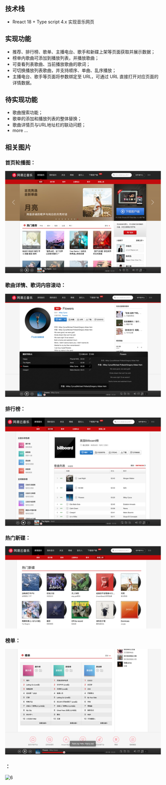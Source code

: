 ## 技术栈

- Rreact 18 + Type script 4.x 实现音乐网页



## 实现功能

- 推荐、排行榜、歌单、主播电台、歌手和新碟上架等页面获取并展示数据；
- 榜单内歌曲可添加到播放列表，并播放歌曲；
- 可查看列表歌曲、当前播放歌曲的歌词；
- 可切换播放列表歌曲，并支持顺序、单曲、乱序播放；
- 主播电台、歌手等页面将参数绑定至 URL，可通过 URL 直接打开对应页面的详情数据。

## 待实现功能

- 歌曲搜索功能；
- 歌单的添加和播放列表的整体替换；
- 歌曲详情页与URL地址栏的联动问题；
- more ...



## 相关图片

### 首页轮播图：

![image-20230523143145767](images/README.assets/image-20230523143145767.png)



### 歌曲详情、歌词内容滚动：

![image-20230523143313514](images/README.assets/image-20230523143313514.png)



### 排行榜：

![image-20230523143228614](images/README.assets/image-20230523143228614.png)



### 热门新碟：

![image-20230523143351867](images/README.assets/image-20230523143351867.png)



### 榜单：

![image-20230523143421186](images/README.assets/image-20230523143421186.png)



### ：

![6](images/README.assets/6.png)
